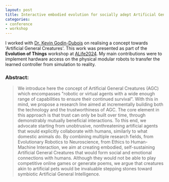 ```yaml
---
layout: post
title: Interactive embodied evolution for socially adept Artificial General Creatures
categories:
- conference
- workshop
---
```


I worked with [Dr. Kevin Godin-Dubois](https://scholar.google.com/citations?user=8k1MH20AAAAJ) on realising a concept towards 'Artificial General Creatures'. This work was presented as part of the __Evolution of Things__ workshop at [ALife2024](https://2024.alife.org/).
My main contributions were to implement hardware access on the physical modular robots to transfer the learned controller from simulation to reality.

### Abstract:

> We introduce here the concept of Artificial General Creatures (AGC) which encompasses "robotic or virtual agents with a wide enough range of capabilities to ensure their continued survival". With this in mind, we propose a research line aimed at incrementally building both the technology and the trustworthiness of AGC. The core element in this approach is that trust can only be built over time, through demonstrably mutually beneficial interactions.
To this end, we advocate starting from unobtrusive, nonthreatening artificial agents that would explicitly collaborate with humans, similarly to what domestic animals do. By combining multiple research fields, from Evolutionary Robotics to Neuroscience, from Ethics to Human-Machine Interaction, we aim at creating embodied, self-sustaining Artificial General Creatures that would form social and emotional connections with humans. Although they would not be able to play competitive online games or generate poems, we argue that creatures akin to artificial pets would be invaluable stepping stones toward symbiotic Artificial General Intelligence.

